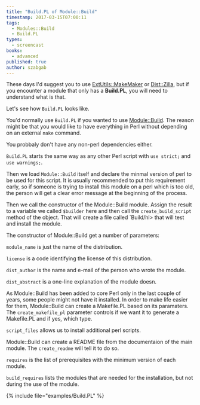 ```yaml
---
title: "Build.PL of Module::Build"
timestamp: 2017-03-15T07:00:11
tags:
  - Modules::Build
  - Build.PL
types:
  - screencast
books:
  - advanced
published: true
author: szabgab
---
```



These days I'd suggest you to use [ExtUtils::MakeMaker](/makefile-pl-of-extutils-makemaker)
or [Dist::Zilla](http://metacpan.org/pod/Dist::Zilla),
but if you encounter a module that only has a **Build.PL**, you will need to understand what is that.

Let's see how `Build.PL` looks like.

You'd normally use `Build.PL` if you wanted to use [Module::Build](https://metacpan.org/pod/Module::Build).
The reason might be that you would like to have everything in Perl without depending on an external `make` command.

You probbaly don't have any non-perl dependencies either.


<slidecast file="advanced-perl/libraries-and-modules/build-pl-of-module-build" youtube="Up-WkcmC2Qw" />

`Build.PL` starts the same way as any other Perl script with `use strict;` and `use warnings;`.

Then we load `Module::Build` itself and declare the minmal version of perl to be used for this script.
It is usually recommended to put this requirement early, so if someone is trying to install this module on
a perl which is too old, the person will get a clear error message at the beginning of the process.


Then we call the constructor of the Module::Build module. Assign the result to a variable we called `$builder`
here and then call the `create_build_script` method of the object. That will create a file called `Build/hl>
that will test and install the module.


The constructor of Module::Build get a number of parameters:

`module_name` is just the name of the distribution.

`license` is a code identifying the license of this distribution.

`dist_author` is the name and e-mail of the person who wrote the module.

`dist_abstract` is a one-line explanation of the module doesn.


As Module::Build has been added to core Perl only in the last couple of years, some people might
not have it installed. In order to make life easier for them, Module::Build can create a Makefile.PL
based on its paramaters. The `create_makefile_pl` parameter controls if we want it
to generate a Makefile.PL and if yes, which type.

`script_files` allows us to install additional perl scripts.

Module::Build can create a README file from the documentaion of the main module.
The `create_readme` will tell it to do so.

`requires` is the list of prerequisites with the minimum version of each module.

`build_requires` lists the modules that are needed for the installation, but not during
the use of the module.

{% include file="examples/Build.PL" %}

